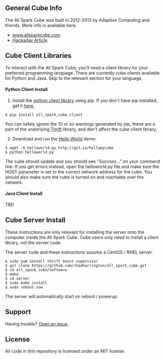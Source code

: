 ## General Cube Info

The All Spark Cube was built in 2012-2013 by Adaptive Computing and friends. More 
info is available here:
* www.allsparkcube.com
* [Hackaday Article](http://hackaday.com/2012/10/21/4096-leds-means-the-biggest-led-cube-ever/)

## Cube Client Libraries

To interact with the All Spark Cube, you'll need a client library for your 
preferred programming language. There are currently cube clients available for 
Python and Java. Skip to the relevant section for your language.

#### Python Client Install

1. Install the [python client library](https://pypi.python.org/pypi/all_spark_cube_client/)
using pip. If you don't have pip installed, get it 
[here.](http://www.pip-installer.org/en/latest/installing.html)

`$ pip install all_spark_cube_client`

You can safely ignore the 10 or so warnings generated by pip, these are a 
part of the underlying [Thrift](http://thrift.apache.org/) library, and don't
affect the cube client library.


2. Download and run the [Hello World](https://github.com/chadharrington/all_spark_cube/blob/master/software/clients/python_client/examples/helloworld.py) demo:

```
$ wget -O helloworld.py http://git.io/hellopycube
$ python helloworld.py
```

The cube should update and you should see "Success..." on your command line. If 
you get errors instead, open the helloworld.py file and make sure the HOST 
parameter is set to the correct network address for the cube. You should also 
make sure the cube is turned on and reachable over the network.

#### Java Client Install

TBD

## Cube Server Install
These instructions are only relevant for installing the server onto the computer 
inside the All Spark Cube. Cube users only need to install a client library, not
the server code.

The server code and these instructions assume a CentOS / RHEL server.

```    
$ sudo yum install thrift boost supervisor
$ git clone https://github.com/chadharrington/all_spark_cube.git
$ cd all_spark_cube/software
$ make
$ cd server
$ sudo make install
$ sudo reboot now
```

The server will automatically start on reboot / powerup.

## Support

Having trouble? [Open an issue](https://github.com/chadharrington/all_spark_cube/issues).

## License

All code in this repository is licensed under an MIT license.

